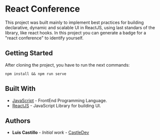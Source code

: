 # React Conference

This project was built mainly to implement best practices for building declarative, dynamic and scalable UI in ReactJS, using last standars of the library, like react hooks. In this project you can generate a badge for a "react conference" to identify yourself.

## Getting Started
After cloning the project, you have to run the next commands:

```
npm install && npm run serve
```

## Built With

* [JavaScript]() - FrontEnd Programming Language.
* [ReactJS]() - JavaScript Library for building UI.

## Authors

* **Luis Castillo** - *Initial work* - [CastleDev](https://github.com/CastilloLuis)
